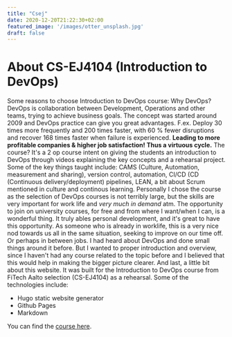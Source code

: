 ```yaml
---
title: "Csej"
date: 2020-12-20T21:22:30+02:00
featured_image: '/images/otter_unsplash.jpg'
draft: false
---
```

# About CS-EJ4104 (Introduction to DevOps)
Some reasons to choose Introduction to DevOps course:
Why DevOps? DevOps is collaboration between Development, Operations and other teams, trying to achieve business goals. The concept was started around 2009 and DevOps practice can give you great advantages. F.ex. Deploy 30 times more frequently and 200 times faster, with 60 % fewer disruptions and recover 168 times faster when failure is experienced. **Leading to more profitable companies & higher job satisfaction! Thus a virtuous cycle.** The course? It's a 2 op course intent on giving the students an introduction to DevOps through videos explaining the key concepts and a rehearsal project. Some of the key things taught include: CAMS (Culture, Automation, measurement and sharing), version control, automation, CI/CD (CD (Continuous delivery/deployment) pipelines, LEAN, a bit about Scrum mentioned in culture and continous learning. Personally I chose the course as the selection of DevOps courses is not terribly large, but the skills are very important for work life and _very much in demand_ atm. The opportunity to join on university courses, for free and from where I want/when I can, is a wonderful thing. It truly ables personal development, and it's great to have this opportunity. As someone who is already in worklife, this is a very nice nod towards us all in the same situation, seeking to improve on our time off. Or perhaps in between jobs. I had heard about DevOps and done small things around it before. But I wanted to proper introduction and overview, since I  haven't had any course related to the topic before and I believed that this would help in making the bigger picture clearer. And last, a little bit about this website. It was built for the Introduction to DevOps course from FiTech Aalto selection (CS-EJ4104) as a rehearsal. Some of the technologies include:   
  - Hugo static website generator
  - Github Pages
  - Markdown

You can find the [course here](https://mycourses.aalto.fi/course/view.php?id=27447).
